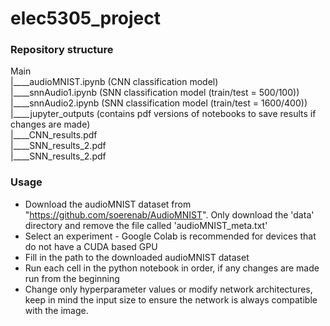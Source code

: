 # elec5305_project
### Repository structure
Main  
|____audioMNIST.ipynb (CNN classification model)  
|\_\_\_\_snnAudio1.ipynb (SNN classification model (train/test = 500/100))  
|\_\_\_\_snnAudio2.ipynb (SNN classification model (train/test = 1600/400))  
|\_\_\_\_jupyter_outputs (contains pdf versions of notebooks to save results if changes are made)  
     |\_\_\_\_CNN_results.pdf  
     |\_\_\_\_SNN_results_2.pdf  
     |\_\_\_\_SNN_results_2.pdf  
### Usage
* Download the audioMNIST dataset from "https://github.com/soerenab/AudioMNIST". Only download the 'data' directory and remove the file called 'audioMNIST_meta.txt'
* Select an experiment - Google Colab is recommended for devices that do not have a CUDA based GPU
* Fill in the path to the downloaded audioMNIST dataset
* Run each cell in the python notebook in order, if any changes are made run from the beginning
* Change only hyperparameter values or modify network architectures, keep in mind the input size to ensure the network is always compatible with the image.
